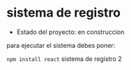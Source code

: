 <h1>sistema de registro</h1>  

- Estado del proyecto: en construccion

para ejecutar el sistema debes poner: 

```npm install react```
sistema de registro 2
